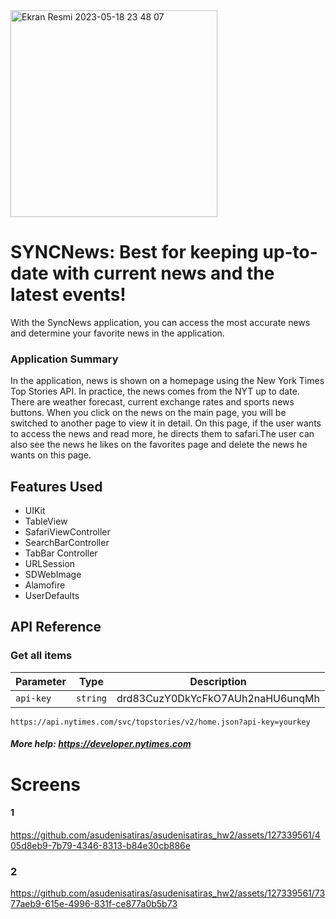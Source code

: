    <img width="331" alt="Ekran Resmi 2023-05-18 23 48 07" src="https://github.com/asudenisatiras/asudenisatiras_hw2/assets/127339561/1686b974-5abc-4e4b-b041-58ba62d505a5">


# SYNCNews: Best for keeping up-to-date with current news and the latest events!
With the SyncNews application, you can access the most accurate news and determine your favorite news in the application.

### Application Summary
In the application, news is shown on a homepage using the New York Times Top Stories API. In practice, the news comes from the NYT up to date. There are weather forecast, current exchange rates and sports news buttons. When you click on the news on the main page, you will be switched to another page to view it in detail. On this page, if the user wants to access the news and read more, he directs them to safari.The user can also see the news he likes on the favorites page and delete the news he wants on this page.

## Features Used
- UIKit
- TableView 
- SafariViewController
- SearchBarController
- TabBar Controller
- URLSession
- SDWebImage
- Alamofire
- UserDefaults

## API Reference
### Get all items

| Parameter	 | Type | Description |
| ------------- | ------------- |------------- |
| ```api-key```   | ```string```       | drd83CuzY0DkYcFkO7AUh2naHU6unqMh     |


```
https://api.nytimes.com/svc/topstories/v2/home.json?api-key=yourkey
```
##### More help: https://developer.nytimes.com
# Screens
#### 1

https://github.com/asudenisatiras/asudenisatiras_hw2/assets/127339561/405d8eb9-7b79-4346-8313-b84e30cb886e 

### 2 




https://github.com/asudenisatiras/asudenisatiras_hw2/assets/127339561/7377aeb9-615e-4996-831f-ce877a0b5b73



